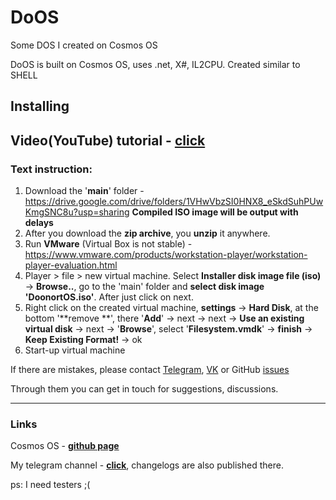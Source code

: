 # DoOS
Some DOS I created on Cosmos OS

DoOS is built on Cosmos OS, uses .net, X#, IL2CPU.
Created similar to SHELL

## Installing

## Video(YouTube) tutorial - [click](https://www.youtube.com/watch?v=4T_pHdSNYVs)

### Text instruction:
1) Download the '**main**' folder - https://drive.google.com/drive/folders/1VHwVbzSI0HNX8_eSkdSuhPUwKmgSNC8u?usp=sharing **Compiled ISO image will be output with delays**
2) After you download the **zip archive**, you **unzip** it anywhere.
3) Run **VMware** (Virtual Box is not stable) - https://www.vmware.com/products/workstation-player/workstation-player-evaluation.html
4) Player > file > new virtual machine. Select **Installer disk image file (iso)** -> **Browse..**, go to the 'main' folder and **select disk image 'DoonortOS.iso'**. After just click on next.
5) Right click on the created virtual machine, **settings** -> **Hard Disk**, at the bottom '**remove **', there '**Add**' -> next -> next -> **Use an existing virtual disk** -> next -> '**Browse**', select '**Filesystem.vmdk**' -> **finish** -> **Keep Existing Format!** -> ok
6) Start-up virtual machine

If there are mistakes, please contact [Telegram](https://t.me/doonxrt), [VK](https://vk.com/shirakibaka)
or GitHub [issues](https://github.com/Doonort3/DooOS/issues)

Through them you can get in touch for suggestions, discussions.
____
### Links
Cosmos OS - [**github page**](https://github.com/CosmosOS/Cosmos)

My telegram channel - [**click**](https://t.me/Doonort_ch), changelogs are also published there.

ps: I need testers ;(
